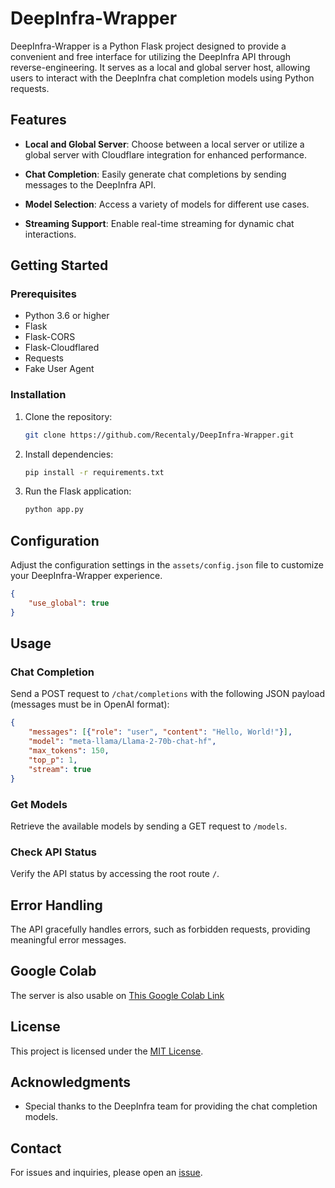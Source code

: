 # DeepInfra-Wrapper

DeepInfra-Wrapper is a Python Flask project designed to provide a convenient and free interface for utilizing the DeepInfra API through reverse-engineering. It serves as a local and global server host, allowing users to interact with the DeepInfra chat completion models using Python requests.

## Features

- **Local and Global Server**: Choose between a local server or utilize a global server with Cloudflare integration for enhanced performance.

- **Chat Completion**: Easily generate chat completions by sending messages to the DeepInfra API.

- **Model Selection**: Access a variety of models for different use cases.

- **Streaming Support**: Enable real-time streaming for dynamic chat interactions.

## Getting Started

### Prerequisites

- Python 3.6 or higher
- Flask
- Flask-CORS
- Flask-Cloudflared
- Requests
- Fake User Agent

### Installation

1. Clone the repository:

   ```bash
   git clone https://github.com/Recentaly/DeepInfra-Wrapper.git
   ```

2. Install dependencies:

   ```bash
   pip install -r requirements.txt
   ```

3. Run the Flask application:

   ```bash
   python app.py
   ```

## Configuration

Adjust the configuration settings in the `assets/config.json` file to customize your DeepInfra-Wrapper experience.

```json
{
    "use_global": true
}
```

## Usage

### Chat Completion

Send a POST request to `/chat/completions` with the following JSON payload (messages must be in OpenAI format):

```json
{
    "messages": [{"role": "user", "content": "Hello, World!"}],
    "model": "meta-llama/Llama-2-70b-chat-hf",
    "max_tokens": 150,
    "top_p": 1,
    "stream": true
}
```

### Get Models

Retrieve the available models by sending a GET request to `/models`.

### Check API Status

Verify the API status by accessing the root route `/`.

## Error Handling

The API gracefully handles errors, such as forbidden requests, providing meaningful error messages.

## Google Colab

The server is also usable on [This Google Colab Link](https://colab.research.google.com/drive/15sQ6sjZJYUincL3otypxfH96aCfLQ7HZ?usp=sharing)

## License

This project is licensed under the [MIT License](LICENSE).

## Acknowledgments

- Special thanks to the DeepInfra team for providing the chat completion models.

## Contact

For issues and inquiries, please open an [issue](https://github.com/Recentaly/DeepInfra-Wrapper/issues).
